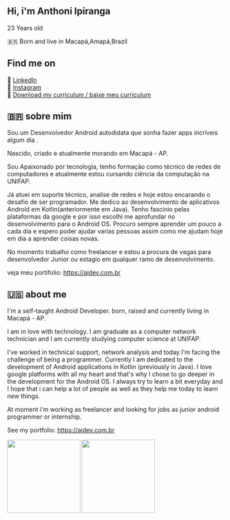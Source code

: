 ## Hi, i'm Anthoni Ipiranga

23 Years old

🇧🇷 Born and live in Macapá,Amapá,Brazil

## Find me on

💼 [LinkedIn](https://www.linkedin.com/in/anthoniipiranga/) <br>
📸 [Instagram](https://www.instagram.com/thony1p/) <br>
📖 [Download my curriculum / baixe meu curriculum](https://docs.google.com/document/d/1cXyXG8qm8OJDAhrK9Fm1OBGZwsNZVs-uDRU9rh7J2xI/edit?usp=sharing) <br>

## 🇧🇷 sobre mim

Sou um Desenvolvedor Android autodidata que sonha fazer apps incríveis algum dia .

Nascido, criado e atualmente morando em Macapá - AP.

Sou Apaixonado por tecnologia, tenho formação como técnico de redes de computadores e atualmente estou cursando ciência da computação na UNIFAP.

Já atuei em suporte técnico, analise de redes e hoje estou encarando o desafio de ser programador. Me dedico ao desenvolvimento de aplicativos Android em Kotlin(anteriormente em Java). Tenho fascínio pelas plataformas da google e por isso escolhi me aprofundar no desenvolvimento para o Android OS. Procuro sempre aprender um pouco a cada dia e espero poder ajudar varias pessoas assim como me ajudam hoje em dia a aprender coisas novas.

No momento trabalho como freelancer e estou a procura de vagas para desenvolvedor Junior ou estagio em qualquer ramo de desenvolvimento.

veja meu portifolio:
https://aidev.com.br

## 🇺🇸 about me

  I'm a self-taught Android Developer. born, raised and currently living in Macapá - AP.
    
I am in love with technology. I am graduate as a computer network technician and I am currently studying computer science at UNIFAP.

  I've worked in technical support, network analysis and today I'm facing the challenge of being a programmer. Currently I am dedicated to the development of Android applications in Kotlin (previously in Java). I love google platforms with all my heart and that's why I chose to go deeper in the development for the Android OS. I always try to learn a bit everyday and I hope that i can help a lot of people as well as they help me today to learn new things.


   At moment i'm working as freelancer and looking for jobs as junior android programmer or internship.

See my portfolio:
https://aidev.com.br


<p align="center">
<a href="https://github.com/carvalhoviniciusluiz">
<img height="170em" align="left" src="https://github-readme-stats.vercel.app/api/top-langs/?username=anthoniip&layout=compact" />
<img height="170em" align="left" src="https://github-readme-stats.vercel.app/api?username=anthoniip&show_icons=true" />
</a>
</p>

